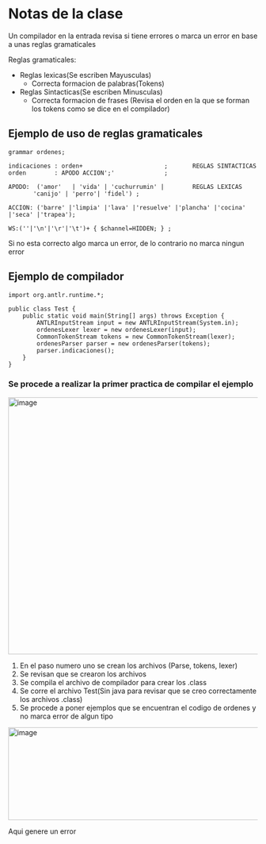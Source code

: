 # Notas de la clase
Un compilador en la entrada revisa si tiene errores o marca un error en base a unas reglas gramaticales 

Reglas gramaticales:

* Reglas lexicas(Se escriben Mayusculas)
  * Correcta formacion de palabras(Tokens)
* Reglas Sintacticas(Se escriben Minusculas)
  * Correcta formacion de frases (Revisa el orden en la que se forman los tokens como se dice en el compilador)
    
 ## Ejemplo de uso de reglas gramaticales
```
grammar ordenes;

indicaciones : orden+                       ; 	    REGLAS SINTACTICAS
orden	     : APODO ACCION';'              ;

APODO:  ('amor'   | 'vida' | 'cuchurrumin' |        REGLAS LEXICAS
       'canijo' | 'perro'| 'fidel') ;

ACCION: ('barre' |'limpia' |'lava' |'resuelve' |'plancha' |'cocina' |'seca' |'trapea');

WS:(''|'\n'|'\r'|'\t')+ { $channel=HIDDEN; } ;
```
Si no esta correcto algo marca un error, de lo contrario no marca ningun error

## Ejemplo de compilador
```
import org.antlr.runtime.*;

public class Test {
    public static void main(String[] args) throws Exception {
        ANTLRInputStream input = new ANTLRInputStream(System.in);
        ordenesLexer lexer = new ordenesLexer(input);
        CommonTokenStream tokens = new CommonTokenStream(lexer);
        ordenesParser parser = new ordenesParser(tokens);
        parser.indicaciones();   
    }
}
```
### Se procede a realizar la primer practica de compilar el ejemplo
<img width="1059" height="518" alt="image" src="https://github.com/user-attachments/assets/2543f09c-82d6-4fc6-9320-9494e166aebe" />

1. En el paso numero uno se crean los archivos (Parse, tokens, lexer)
2. Se revisan que se crearon los archivos
3. Se compila el archivo de compilador para crear los .class
4. Se corre el archivo Test(Sin java para revisar que se creo correctamente los archivos .class)
5. Se procede a poner ejemplos que se encuentran el codigo de ordenes y no marca error de algun tipo

<img width="971" height="187" alt="image" src="https://github.com/user-attachments/assets/7f0f45ee-064e-4887-9439-73e95c6d7924" />

Aqui genere un error 




